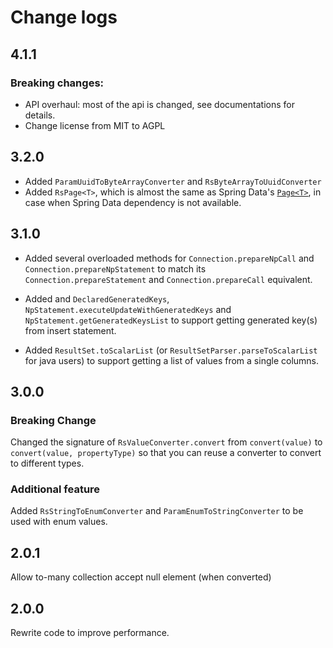 # Change logs

## 4.1.1

### Breaking changes:

- API overhaul: most of the api is changed, see documentations for details.
- Change license from MIT to AGPL


## 3.2.0

* Added `ParamUuidToByteArrayConverter` and `RsByteArrayToUuidConverter`
* Added `RsPage<T>`, which is almost the same as Spring Data's 
[`Page<T>`](https://docs.spring.io/spring-data/commons/docs/current/api/org/springframework/data/domain/Page.html), 
in case when Spring Data dependency is not available.

## 3.1.0

* Added several overloaded methods for `Connection.prepareNpCall` 
and `Connection.prepareNpStatement` to match its `Connection.prepareStatement` and `Connection.prepareCall` equivalent.

* Added and `DeclaredGeneratedKeys`, `NpStatement.executeUpdateWithGeneratedKeys` and `NpStatement.getGeneratedKeysList` 
to support getting generated key(s) from insert statement.

* Added `ResultSet.toScalarList` (or `ResultSetParser.parseToScalarList` for java users) 
to support getting a list of values from a single columns.

## 3.0.0

### Breaking Change

Changed the signature of `RsValueConverter.convert` from `convert(value)` to `convert(value, propertyType)` 
so that you can reuse a converter to convert to different types.

### Additional feature

Added `RsStringToEnumConverter` and `ParamEnumToStringConverter` to be used with enum values.

## 2.0.1

Allow to-many collection accept null element (when converted)

## 2.0.0

Rewrite code to improve performance.